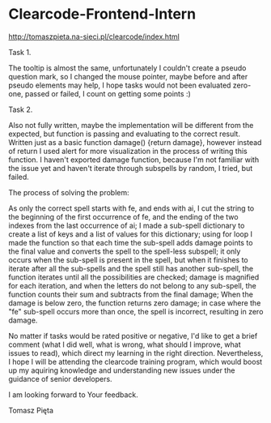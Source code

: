 # Clearcode-Frontend-Intern

http://tomaszpieta.na-sieci.pl/clearcode/index.html

Task 1.

The tooltip is almost the same, unfortunately I couldn't create a pseudo question mark, so I changed the mouse pointer, maybe before and after pseudo elements may help, I hope tasks would not been evaluated zero-one, passed or failed, I count on getting some points :)

Task 2.

Also not fully written, maybe the implementation will be different from the expected, but function is passing and evaluating to the correct result. Written just as a basic function damage() {return damage}, however instead of return I used alert for more visualization in the process of writing this function. I haven't exported damage function, because I'm not familiar with the issue yet and haven't iterate through subspells by random, I tried, but failed.

The process of solving the problem:

As only the correct spell starts with fe, and ends with ai, I cut the string to the beginning of the first occurrence of fe, and the ending of the two indexes from the last occurrence of ai; I made a sub-spell dictionary to create a list of keys and a list of values for this dictionary; using for loop I made the function so that each time the sub-spell adds damage points to the final value and converts the spell to the spell-less subspell; it only occurs when the sub-spell is present in the spell, but when it finishes to iterate after all the sub-spells and the spell still has another sub-spell, the function iterates until all the possibilities are checked; damage is magnified for each iteration, and when the letters do not belong to any sub-spell, the function counts their sum and subtracts from the final damage; When the damage is below zero, the function returns zero damage; in case where the "fe" sub-spell occurs more than once, the spell is incorrect, resulting in zero damage.


No matter if tasks would be rated positive or negative, I'd like to get a brief comment (what I did well, what is wrong, what should I improve, what issues to read), which direct my learning in the right direction. Nevertheless, I hope I will be attending the clearcode training program, which would boost up my aquiring knowledge and understanding new issues under the guidance of senior developers.

I am looking forward to Your feedback.

Tomasz Pięta
